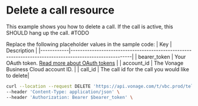 # Delete a call resource

This example shows you how to delete a call. If the call is active, this SHOULD hang up the call. #TODO

Replace the following placeholder values in the sample code:
| Key        | Description                                                                                            |
|------------|--------------------------------------------------------------------------------------------------------|
| bearer_token | Your OAuth token. [Read more about OAuth tokens](https://developer.nexmo.com/vonage-business-cloud/vbc-apis/getting-started/authentication) |
| account_id | The Vonage Business Cloud account ID. |
| call_id | The call id for the call you would like to delete| 

``` bash
curl --location --request DELETE 'https://api.vonage.com/t/vbc.prod/telephony/v3/cc/accounts/$account_id/calls/$call_id' \
--header 'Content-Type: application/json' \
--header 'Authorization: Bearer $bearer_token' \
```

